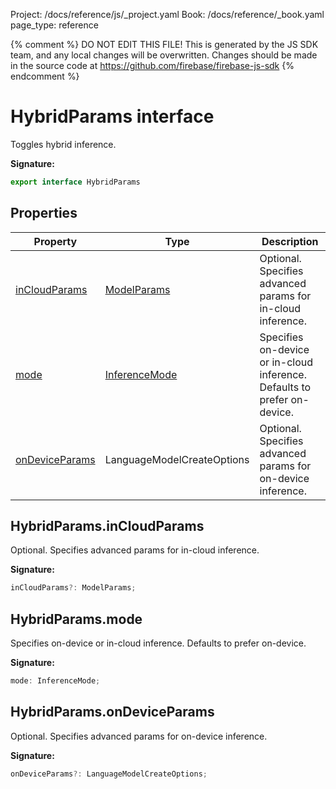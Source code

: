 Project: /docs/reference/js/_project.yaml
Book: /docs/reference/_book.yaml
page_type: reference

{% comment %}
DO NOT EDIT THIS FILE!
This is generated by the JS SDK team, and any local changes will be
overwritten. Changes should be made in the source code at
https://github.com/firebase/firebase-js-sdk
{% endcomment %}

# HybridParams interface
Toggles hybrid inference.

<b>Signature:</b>

```typescript
export interface HybridParams 
```

## Properties

|  Property | Type | Description |
|  --- | --- | --- |
|  [inCloudParams](./vertexai.hybridparams.md#hybridparamsincloudparams) | [ModelParams](./vertexai.modelparams.md#modelparams_interface) | Optional. Specifies advanced params for in-cloud inference. |
|  [mode](./vertexai.hybridparams.md#hybridparamsmode) | [InferenceMode](./vertexai.md#inferencemode) | Specifies on-device or in-cloud inference. Defaults to prefer on-device. |
|  [onDeviceParams](./vertexai.hybridparams.md#hybridparamsondeviceparams) | LanguageModelCreateOptions | Optional. Specifies advanced params for on-device inference. |


## HybridParams.inCloudParams

Optional. Specifies advanced params for in-cloud inference.

<b>Signature:</b>

```typescript
inCloudParams?: ModelParams;
```

## HybridParams.mode

Specifies on-device or in-cloud inference. Defaults to prefer on-device.

<b>Signature:</b>

```typescript
mode: InferenceMode;
```

## HybridParams.onDeviceParams

Optional. Specifies advanced params for on-device inference.

<b>Signature:</b>

```typescript
onDeviceParams?: LanguageModelCreateOptions;
```
